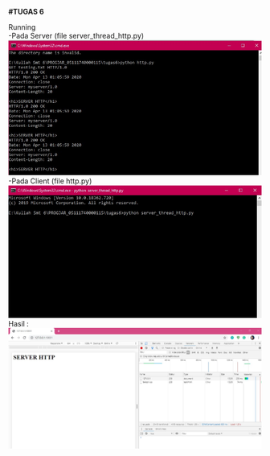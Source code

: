 <strong>#TUGAS 6</strong> <br>

Running <br>
-Pada Server (file server_thread_http.py) <br>
![alt text](https://github.com/chanzm/PROGJAR_05111740000115/blob/master/tugas6/running_'http.py'.jpg)
-Pada Client (file http.py) <br>
![alt text](https://github.com/chanzm/PROGJAR_05111740000115/blob/master/tugas6/running_'server_thread_http.py'.jpg)
Hasil :
![alt text](https://github.com/chanzm/PROGJAR_05111740000115/blob/master/tugas6/SS_HASIL.jpg)
